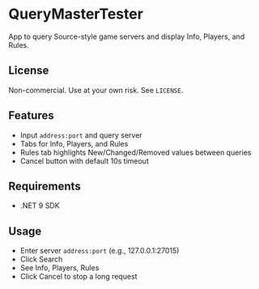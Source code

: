 # QueryMasterTester

App to query Source-style game servers and display Info, Players, and Rules.

## License
Non-commercial. Use at your own risk. See `LICENSE`.

## Features
- Input `address:port` and query server
- Tabs for Info, Players, and Rules
- Rules tab highlights New/Changed/Removed values between queries
- Cancel button with default 10s timeout

## Requirements
- .NET 9 SDK

## Usage
- Enter server `address:port` (e.g., 127.0.0.1:27015)
- Click Search
- See Info, Players, Rules
- Click Cancel to stop a long request
